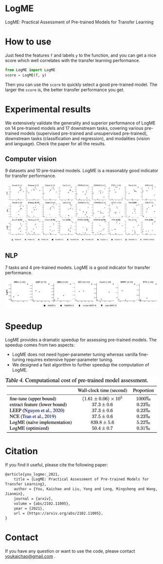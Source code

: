 # LogME
LogME: Practical Assessment of Pre-trained Models for Transfer Learning

# How to use

Just feed the features ``f`` and labels ``y`` to the function, and you can get a nice score which well correlates with the transfer learning performance.

```python
from LogME import LogME
score = LogME(f, y)
```

Then you can use the ``score``  to quickly select a good pre-trained model. The larger the ``score`` is,  the better transfer performance you get.

# Experimental results

We extensively validate the generality and superior performance of LogME on 14 pre-trained models and 17 downstream tasks, covering various pre-trained models (supervised pre-trained and unsupervised pre-trained), downstream tasks (classification and regression), and modalities (vision and language). Check the paper for all the results.

## Computer vision

9 datasets and 10 pre-trained models. LogME is a reasonably good indicator for transfer performance.

![image-20210222204141915](imgs/image-20210222204141915.png)

## NLP

7 tasks and 4 pre-trained models. LogME is a good indicator for transfer performance.

![image-20210222204350389](imgs/image-20210222204350389.png)

# Speedup

LogME provides a dramatic speedup for assessing pre-trained models. The speedup comes from two aspects:

- LogME does not need hyper-parameter tuning whereas vanilla fine-tuning requires extensive hyper-parameter tuning.
- We designed a fast algorithm to further speedup the computation of LogME.

![image-20210222204712553](imgs/image-20210222204712553.png)



# Citation

If you find it useful, please cite the following paper:

```
@article{you_logme:_2021,
	title = {LogME: Practical Assessment of Pre-trained Models for Transfer Learning},
	author = {You, Kaichao and Liu, Yong and Long, Mingsheng and Wang, Jianmin},
	journal = {arxiv},
	volume = {abs/2102.11005},
	year = {2021},
	url = {https://arxiv.org/abs/2102.11005},
}
```

# Contact

If you have any question or want to use the code, please contact youkaichao@gmail.com .